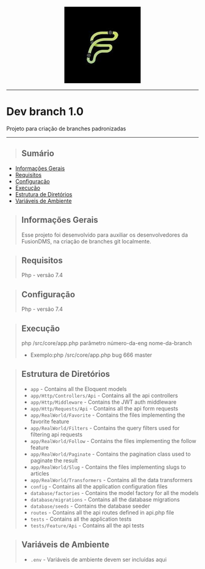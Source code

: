 
<p align="center">
  <img src="docs/img/logo.jpg" />
</p>

----------
# Dev branch 1.0
Projeto para criação de branches padronizadas

----------

>## Sumário

* [Informações Gerais](#informações-gerais)
* [Requisitos](#requisitos)
* [Configuração](#configuração)
* [Execução](#execução)
* [Estrutura de Diretórios](#estrutura-de-diretórios)
* [Variáveis de Ambiente](#variaveis-de-ambiente)

>## Informações Gerais
>Esse projeto foi desenvolvido para auxiliar os desenvolvedores da FusionDMS, na criação de branches git localmente. 

>## Requisitos
>Php   - versão 7.4

>## Configuração
>Php   - versão 7.4

>## Execução
>php /src/core/app.php parâmetro número-da-eng nome-da-branch
> - Exemplo:php /src/core/app.php bug 666 master

>## Estrutura de Diretórios
>- `app` - Contains all the Eloquent models
>- `app/Http/Controllers/Api` - Contains all the api controllers
>- `app/Http/Middleware` - Contains the JWT auth middleware
>- `app/Http/Requests/Api` - Contains all the api form requests
>- `app/RealWorld/Favorite` - Contains the files implementing the favorite feature
>- `app/RealWorld/Filters` - Contains the query filters used for filtering api requests
>- `app/RealWorld/Follow` - Contains the files implementing the follow feature
>- `app/RealWorld/Paginate` - Contains the pagination class used to paginate the result
>- `app/RealWorld/Slug` - Contains the files implementing slugs to articles
>- `app/RealWorld/Transformers` - Contains all the data transformers
>- `config` - Contains all the application configuration files
>- `database/factories` - Contains the model factory for all the models
>- `database/migrations` - Contains all the database migrations
>- `database/seeds` - Contains the database seeder
>- `routes` - Contains all the api routes defined in api.php file
>- `tests` - Contains all the application tests
>- `tests/Feature/Api` - Contains all the api tests

>## Variáveis de Ambiente
>- `.env` - Variáveis de ambiente devem ser incluídas aqui

